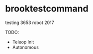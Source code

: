 # brooktestcommand
testing 3653 robot 2017

TODO:
<ul>
<li>Teleop Init</li>
<li>Autonomous</li>
</ul>
